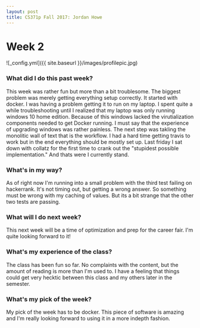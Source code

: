 ```yaml
---
layout: post
title: CS371p Fall 2017: Jordan Howe
---
```

 
# Week 2
![_config.yml]({{ site.baseurl }}/images/profilepic.jpg)

### What did I do this past week?

This week was rather fun but more than a bit troublesome. The biggest problem was merely getting everything setup correctly. It started with docker. I was having a problem getting it to run on my laptop. I spent quite a while troubleshooting until I realized that my laptop was only running windows 10 home edition. Because of this windows lacked the virutialization components needed to get Docker running. I must say that the experience of upgrading windows was rather painless. The next step was takling the monolitic wall of text that is the workflow. I had a hard time getting travis to work but in the end everything should be mostly set up. Last friday I sat down with collatz for the first time to crank out the "stupidest possible implementation." And thats were I currently stand. 

### What's in my way?
As of right now I'm running into a small problem with the third test failing on hackerrank. It's not timing out, but getting a wrong answer. So something must be wrong with my caching of values. But its a bit strange that the other two tests are passing.

### What will I do next week?
This next week will be a time of optimization and prep for the career fair. I'm quite looking forward to it!

### What's my experience of the class?
The class has been fun so far. No complaints with the content, but the amount of reading is more than I'm used to. I have a feeling that things could get very hecktic between this class and my others later in the semester.

### What's my pick of the week?
My pick of the week has to be docker. This piece of software is amazing and I'm really looking forward to using it in a more indepth fashion. 
